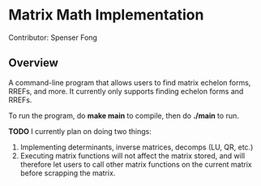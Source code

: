 # Matrix Math Implementation
Contributor: Spenser Fong
## Overview
A command-line program that allows users to find matrix echelon forms, RREFs, and more. It currently only supports finding echelon forms and RREFs.

To run the program, do **make main** to compile, then do **./main** to run.

**TODO**
I currently plan on doing two things:
  1) Implementing determinants, inverse matrices, decomps (LU, QR, etc.)
  2) Executing matrix functions will not affect the matrix stored, and will therefore let users to call other matrix functions on the current matrix before scrapping the matrix.
